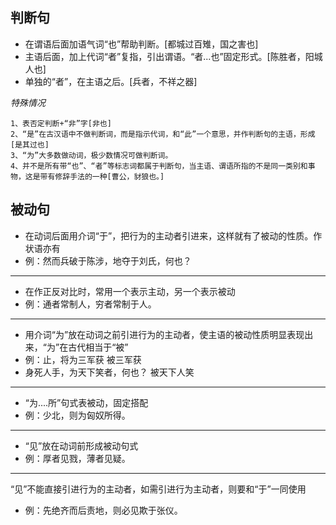 ## 判断句
- 在谓语后面加语气词“也”帮助判断。[都城过百雉，国之害也]
- 主语后面，加上代词“者”复指，引出谓语。“者...也”固定形式。[陈胜者，阳城人也]
- 单独的“者”，在主语之后。[兵者，不祥之器]

*特殊情况*
```
1、表否定判断+“非”字[非也]
2、“是”在古汉语中不做判断词，而是指示代词，和“此”一个意思，并作判断句的主语，形成[是其过也]
3、“为”大多数做动词，极少数情况可做判断词。
4、并不是所有带“也”、“者”等标志词都属于判断句，当主语、谓语所指的不是同一类别和事物，这是带有修辞手法的一种[曹公，豺狼也。]
```
## 被动句
- 在动词后面用介词“于”，把行为的主动者引进来，这样就有了被动的性质。作状语亦有
- 例：然而兵破于陈涉，地夺于刘氏，何也？
-------
- 在作正反对比时，常用一个表示主动，另一个表示被动
- 例：通者常制人，穷者常制于人。

--------
- 用介词“为”放在动词之前引进行为的主动者，使主语的被动性质明显表现出来，“为”在古代相当于“被”
- 例：止，将为三军获       被三军获
- 身死人手，为天下笑者，何也？    被天下人笑
--------
- “为....所”句式表被动，固定搭配
- 例：少北，则为匈奴所得。
--------
- “见”放在动词前形成被动句式
- 例：厚者见戮，薄者见疑。
--------
“见”不能直接引进行为的主动者，如需引进行为主动者，则要和“于”一同使用
- 例：先绝齐而后责地，则必见欺于张仪。